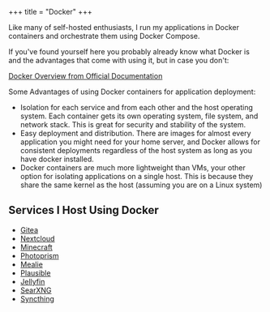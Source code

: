 +++
title = "Docker"
+++

Like many of self-hosted enthusiasts, I run my applications in Docker containers and orchestrate them using Docker Compose.

If you've found yourself here you probably already know what Docker is and the advantages that come with using it, but in case you don't:

[Docker Overview from Official Documentation](https://docs.docker.com/get-started/overview/)

Some Advantages of using Docker containers for application deployment:
- Isolation for each service and from each other and the host operating system. Each container gets its own operating system, file system, and network stack. This is great for security and stability of the system.
- Easy deployment and distribution. There are images for almost every application you might need for your home server, and Docker allows for consistent deployments regardless of the host system as long as you have docker installed.
- Docker containers are much more lightweight than VMs, your other option for isolating applications on a single host. This is because they share the same kernel as the host (assuming you are on a Linux system)

## Services I Host Using Docker
- [Gitea](gitea)
- [Nextcloud](nextcloud)
- [Minecraft](minecraft)
- [Photoprism](gitea)
- [Mealie](mealie)
- [Plausible](plausible)
- [Jellyfin](jellyfin)
- [SearXNG](searxng)
- [Syncthing](syncthing)
